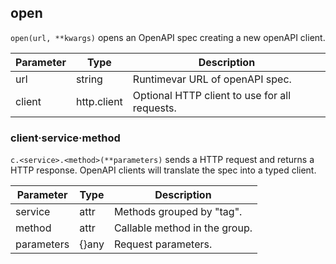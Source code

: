 ## open

`open(url, **kwargs)` opens an OpenAPI spec creating a new openAPI client.

| Parameter | Type | Description |
| --------- | ---- | ----------- |
| url | string | Runtimevar URL of openAPI spec. |
| client | http.client | Optional HTTP client to use for all requests. |

### client·service·method

`c.<service>.<method>(**parameters)` sends a HTTP request and returns a HTTP response.
OpenAPI clients will translate the spec into a typed client.

| Parameter | Type | Description |
| --------- | ---- | ----------- |
| service | attr | Methods grouped by "tag". |
| method | attr | Callable method in the group. |
| parameters | {}any | Request parameters. |
